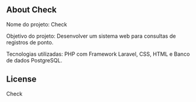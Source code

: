 ## About Check

Nome do projeto: Check

Objetivo do projeto: Desenvolver um sistema web para consultas de registros de ponto.

Tecnologias utilizadas: PHP com Framework Laravel, CSS, HTML e Banco de dados PostgreSQL.

## License

Check